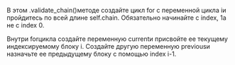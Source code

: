 В этом .validate_chain()методе создайте цикл for с переменной цикла iи пройдитесь по всей длине self.chain. Обязательно начинайте с index, 1а не с index 0.

Внутри forцикла создайте переменную currentи присвойте ее текущему индексируемому блоку i. Создайте другую переменную previousи назначьте ее предыдущему блоку с помощью index i-1.